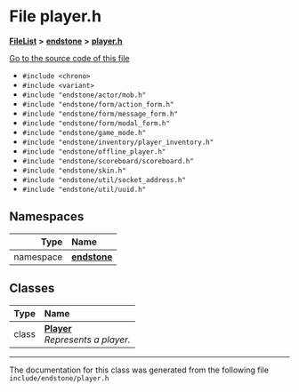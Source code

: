 

# File player.h



[**FileList**](files.md) **>** [**endstone**](dir_6cf277b678674f97c7a2b6b3b2447b33.md) **>** [**player.h**](player_8h.md)

[Go to the source code of this file](player_8h_source.md)



* `#include <chrono>`
* `#include <variant>`
* `#include "endstone/actor/mob.h"`
* `#include "endstone/form/action_form.h"`
* `#include "endstone/form/message_form.h"`
* `#include "endstone/form/modal_form.h"`
* `#include "endstone/game_mode.h"`
* `#include "endstone/inventory/player_inventory.h"`
* `#include "endstone/offline_player.h"`
* `#include "endstone/scoreboard/scoreboard.h"`
* `#include "endstone/skin.h"`
* `#include "endstone/util/socket_address.h"`
* `#include "endstone/util/uuid.h"`













## Namespaces

| Type | Name |
| ---: | :--- |
| namespace | [**endstone**](namespaceendstone.md) <br> |


## Classes

| Type | Name |
| ---: | :--- |
| class | [**Player**](classendstone_1_1Player.md) <br>_Represents a player._  |



















































------------------------------
The documentation for this class was generated from the following file `include/endstone/player.h`

